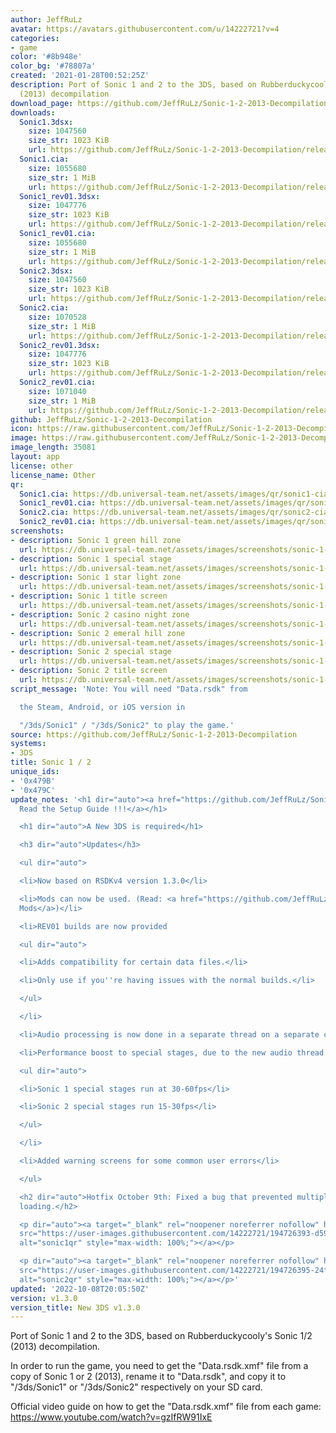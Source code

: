 ```yaml
---
author: JeffRuLz
avatar: https://avatars.githubusercontent.com/u/14222721?v=4
categories:
- game
color: '#8b948e'
color_bg: '#78807a'
created: '2021-01-28T00:52:25Z'
description: Port of Sonic 1 and 2 to the 3DS, based on Rubberduckycooly's Sonic 1/2
  (2013) decompilation
download_page: https://github.com/JeffRuLz/Sonic-1-2-2013-Decompilation/releases
downloads:
  Sonic1.3dsx:
    size: 1047560
    size_str: 1023 KiB
    url: https://github.com/JeffRuLz/Sonic-1-2-2013-Decompilation/releases/download/v1.3.0/Sonic1.3dsx
  Sonic1.cia:
    size: 1055680
    size_str: 1 MiB
    url: https://github.com/JeffRuLz/Sonic-1-2-2013-Decompilation/releases/download/v1.3.0/Sonic1.cia
  Sonic1_rev01.3dsx:
    size: 1047776
    size_str: 1023 KiB
    url: https://github.com/JeffRuLz/Sonic-1-2-2013-Decompilation/releases/download/v1.3.0/Sonic1_rev01.3dsx
  Sonic1_rev01.cia:
    size: 1055680
    size_str: 1 MiB
    url: https://github.com/JeffRuLz/Sonic-1-2-2013-Decompilation/releases/download/v1.3.0/Sonic1_rev01.cia
  Sonic2.3dsx:
    size: 1047560
    size_str: 1023 KiB
    url: https://github.com/JeffRuLz/Sonic-1-2-2013-Decompilation/releases/download/v1.3.0/Sonic2.3dsx
  Sonic2.cia:
    size: 1070528
    size_str: 1 MiB
    url: https://github.com/JeffRuLz/Sonic-1-2-2013-Decompilation/releases/download/v1.3.0/Sonic2.cia
  Sonic2_rev01.3dsx:
    size: 1047776
    size_str: 1023 KiB
    url: https://github.com/JeffRuLz/Sonic-1-2-2013-Decompilation/releases/download/v1.3.0/Sonic2_rev01.3dsx
  Sonic2_rev01.cia:
    size: 1071040
    size_str: 1 MiB
    url: https://github.com/JeffRuLz/Sonic-1-2-2013-Decompilation/releases/download/v1.3.0/Sonic2_rev01.cia
github: JeffRuLz/Sonic-1-2-2013-Decompilation
icon: https://raw.githubusercontent.com/JeffRuLz/Sonic-1-2-2013-Decompilation/main/Sonic1Decomp.3DS/banner/icon.png
image: https://raw.githubusercontent.com/JeffRuLz/Sonic-1-2-2013-Decompilation/main/Sonic1Decomp.3DS/banner/banner.png
image_length: 35081
layout: app
license: other
license_name: Other
qr:
  Sonic1.cia: https://db.universal-team.net/assets/images/qr/sonic1-cia.png
  Sonic1_rev01.cia: https://db.universal-team.net/assets/images/qr/sonic1_rev01-cia.png
  Sonic2.cia: https://db.universal-team.net/assets/images/qr/sonic2-cia.png
  Sonic2_rev01.cia: https://db.universal-team.net/assets/images/qr/sonic2_rev01-cia.png
screenshots:
- description: Sonic 1 green hill zone
  url: https://db.universal-team.net/assets/images/screenshots/sonic-1--2/sonic-1-green-hill-zone.png
- description: Sonic 1 special stage
  url: https://db.universal-team.net/assets/images/screenshots/sonic-1--2/sonic-1-special-stage.png
- description: Sonic 1 star light zone
  url: https://db.universal-team.net/assets/images/screenshots/sonic-1--2/sonic-1-star-light-zone.png
- description: Sonic 1 title screen
  url: https://db.universal-team.net/assets/images/screenshots/sonic-1--2/sonic-1-title-screen.png
- description: Sonic 2 casino night zone
  url: https://db.universal-team.net/assets/images/screenshots/sonic-1--2/sonic-2-casino-night-zone.png
- description: Sonic 2 emeral hill zone
  url: https://db.universal-team.net/assets/images/screenshots/sonic-1--2/sonic-2-emeral-hill-zone.png
- description: Sonic 2 special stage
  url: https://db.universal-team.net/assets/images/screenshots/sonic-1--2/sonic-2-special-stage.png
- description: Sonic 2 title screen
  url: https://db.universal-team.net/assets/images/screenshots/sonic-1--2/sonic-2-title-screen.png
script_message: 'Note: You will need "Data.rsdk" from

  the Steam, Android, or iOS version in

  "/3ds/Sonic1" / "/3ds/Sonic2" to play the game.'
source: https://github.com/JeffRuLz/Sonic-1-2-2013-Decompilation
systems:
- 3DS
title: Sonic 1 / 2
unique_ids:
- '0x479B'
- '0x479C'
update_notes: '<h1 dir="auto"><a href="https://github.com/JeffRuLz/Sonic-1-2-2013-Decompilation/tree/main#requirements">!!!
  Read the Setup Guide !!!</a></h1>

  <h1 dir="auto">A New 3DS is required</h1>

  <h3 dir="auto">Updates</h3>

  <ul dir="auto">

  <li>Now based on RSDKv4 version 1.3.0</li>

  <li>Mods can now be used. (Read: <a href="https://github.com/JeffRuLz/Sonic-1-2-2013-Decompilation#about-mods">About
  Mods</a>)</li>

  <li>REV01 builds are now provided

  <ul dir="auto">

  <li>Adds compatibility for certain data files.</li>

  <li>Only use if you''re having issues with the normal builds.</li>

  </ul>

  </li>

  <li>Audio processing is now done in a separate thread on a separate core</li>

  <li>Performance boost to special stages, due to the new audio thread

  <ul dir="auto">

  <li>Sonic 1 special stages run at 30-60fps</li>

  <li>Sonic 2 special stages run 15-30fps</li>

  </ul>

  </li>

  <li>Added warning screens for some common user errors</li>

  </ul>

  <h2 dir="auto">Hotfix October 9th: Fixed a bug that prevented multiple mods from
  loading.</h2>

  <p dir="auto"><a target="_blank" rel="noopener noreferrer nofollow" href="https://user-images.githubusercontent.com/14222721/194726393-d59587cf-1530-46f5-850c-ef33c3a882ff.png"><img
  src="https://user-images.githubusercontent.com/14222721/194726393-d59587cf-1530-46f5-850c-ef33c3a882ff.png"
  alt="sonic1qr" style="max-width: 100%;"></a></p>

  <p dir="auto"><a target="_blank" rel="noopener noreferrer nofollow" href="https://user-images.githubusercontent.com/14222721/194726395-24f5fa12-421f-4dc2-82bc-7e4d81c5281b.png"><img
  src="https://user-images.githubusercontent.com/14222721/194726395-24f5fa12-421f-4dc2-82bc-7e4d81c5281b.png"
  alt="sonic2qr" style="max-width: 100%;"></a></p>'
updated: '2022-10-08T20:05:50Z'
version: v1.3.0
version_title: New 3DS v1.3.0
---
```

Port of Sonic 1 and 2 to the 3DS, based on Rubberduckycooly's Sonic 1/2 (2013) decompilation.

In order to run the game, you need to get the "Data.rsdk.xmf" file from a copy of Sonic 1 or 2 (2013), rename it to "Data.rsdk", and copy it to "/3ds/Sonic1" or "/3ds/Sonic2" respectively on your SD card.

Official video guide on how to get the "Data.rsdk.xmf" file from each game: <https://www.youtube.com/watch?v=gzIfRW91IxE>